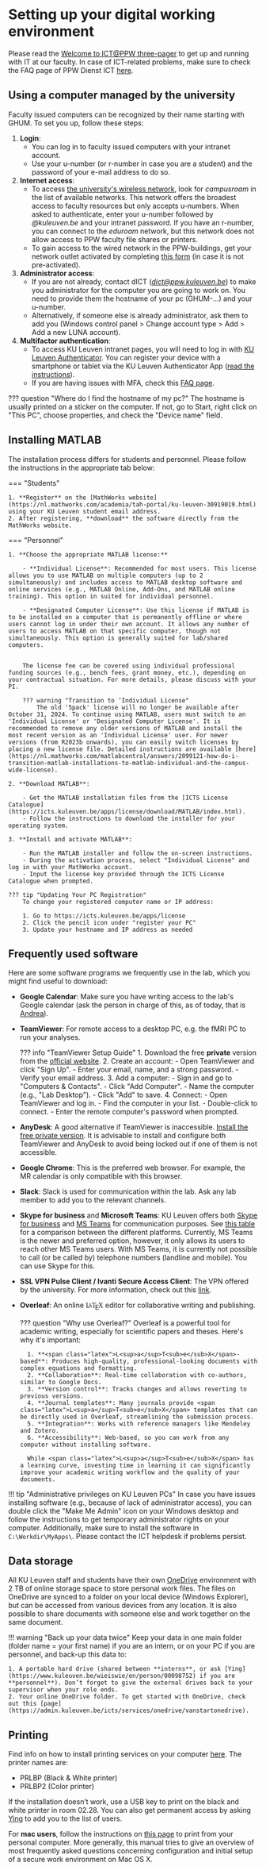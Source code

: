 # Setting up your digital working environment

Please read the [Welcome to ICT@PPW three-pager](https://ppw.kuleuven.be/ppw-dict/dictservicecatalog/welcome-to-ict-at-ppw.pdf) to get up and running with IT at our faculty. In case of ICT-related problems, make sure to check the FAQ page of PPW Dienst ICT [here](https://ppw.kuleuven.be/ppw-dict/faq/index.htm).

## Using a computer managed by the university

Faculty issued computers can be recognized by their name starting with GHUM. To set you up, follow these steps:

1. **Login**:
	- You can log in to faculty issued computers with your intranet account.
	- Use your u-number (or r-number in case you are a student) and the password of your e-mail address to do so.
2. **Internet access**:
	- To access [the university's wireless network](https://admin.kuleuven.be/icts/english/services/wifi), look for *campusroam* in the list of available networks. This network offers the broadest access to faculty resources but only accepts u-numbers. When asked to authenticate, enter your u-number followed by *@kuleuven.be* and your intranet password. If you have an r-number, you can connect to the *eduroam* network, but this network does not allow access to PPW faculty file shares or printers. 
	- To gain access to the wired network in the PPW-buildings, get your network outlet activated by completing [this form](https://ppw.kuleuven.be/home/ppw-dict/forms/activating-network-outlets) (in case it is not pre-activated).
3. **Administrator access**:
	- If you are not already, contact dICT (*dict@ppw.kuleuven.be*) to make you administrator for the computer you are going to work on. You need to provide them the hostname of your pc (GHUM-…) and your u-number.
	- Alternatively, if someone else is already administrator, ask them to add you (Windows control panel > Change account type > Add > Add a new LUNA account).
4. **Multifactor authentication**: 
	- To access KU Leuven intranet pages, you will need to log in with [KU Leuven Authenticator](https://admin.kuleuven.be/icts/english/mfa). You can register your device with a smartphone or tablet via the KU Leuven Authenticator App ([read the instructions](https://admin.kuleuven.be/icts/english/mfa/startwithmfa#smartphone)). 
	- If you are having issues with MFA, check this [FAQ page](https://admin.kuleuven.be/icts/services/mfa/faq_en). 

??? question "Where do I find the hostname of my pc?"
	The hostname is usually printed on a sticker on the computer. If not, go to Start, right click on "This PC", choose properties, and check the "Device name" field.

## Installing MATLAB

The installation process differs for students and personnel. Please follow the instructions in the appropriate tab below:

=== "Students"

    1. **Register** on the [MathWorks website](https://nl.mathworks.com/academia/tah-portal/ku-leuven-30919019.html) using your KU Leuven student email address.
    2. After registering, **download** the software directly from the MathWorks website.

=== "Personnel"

    1. **Choose the appropriate MATLAB license:**
        
        - **Individual License**: Recommended for most users. This license allows you to use MATLAB on multiple computers (up to 2 simultaneously) and includes access to MATLAB desktop software and online services (e.g., MATLAB Online, Add-Ons, and MATLAB online training). This option in suited for individual personnel.
        
        - **Designated Computer License**: Use this license if MATLAB is to be installed on a computer that is permanently offline or where users cannot log in under their own account. It allows any number of users to access MATLAB on that specific computer, though not simultaneously. This option is generally suited for lab/shared computers.

        
        The license fee can be covered using individual professional funding sources (e.g., bench fees, grant money, etc.), depending on your contractual situation. For more details, please discuss with your PI.

        ??? warning "Transition to ‘Individual License"
            The old '5pack' license will no longer be available after October 31, 2024. To continue using MATLAB, users must switch to an 'Individual License' or 'Designated Computer License'. It is recommended to remove any older versions of MATLAB and install the most recent version as an 'Individual License' user. For newer versions (from R2023b onwards), you can easily switch licenses by placing a new license file. Detailed instructions are available [here](https://nl.mathworks.com/matlabcentral/answers/2099121-how-do-i-transition-matlab-installations-to-matlab-individual-and-the-campus-wide-license).

    2. **Download MATLAB**:
        
        - Get the MATLAB installation files from the [ICTS License Catalogue](https://icts.kuleuven.be/apps/license/download/MATLAB/index.html).
        - Follow the instructions to download the installer for your operating system.

    3. **Install and activate MATLAB**:
        
        - Run the MATLAB installer and follow the on-screen instructions.
        - During the activation process, select "Individual License" and log in with your MathWorks account.
        - Input the license key provided through the ICTS License Catalogue when prompted.

    ??? tip "Updating Your PC Registration"
        To change your registered computer name or IP address:

        1. Go to https://icts.kuleuven.be/apps/license
        2. Click the pencil icon under "register your PC"
        3. Update your hostname and IP address as needed

## Frequently used software
Here are some software programs we frequently use in the lab, which you might find useful to download:

- **Google Calendar**: Make sure you have writing access to the lab's Google calendar (ask the person in charge of this, as of today, that is [Andrea](https://www.kuleuven.be/wieiswie/en/person/00152046)).

- **TeamViewer**: For remote access to a desktop PC, e.g. the fMRI PC to run your analyses. 

    ??? info "TeamViewer Setup Guide"
        1. Download the free **private** version from the [official website](https://www.teamviewer.com/en/download/windows/).
        2. Create an account:
            - Open TeamViewer and click "Sign Up".
            - Enter your email, name, and a strong password.
            - Verify your email address.
        3. Add a computer:
            - Sign in and go to "Computers & Contacts".
            - Click "Add Computer".
            - Name the computer (e.g., "Lab Desktop").
            - Click "Add" to save.
        4. Connect:
            - Open TeamViewer and log in.
            - Find the computer in your list.
            - Double-click to connect.
            - Enter the remote computer's password when prompted.

- **AnyDesk**: A good alternative if TeamViewer is inaccessible. [Install the free private version](https://anydesk.com/en). It is advisable to install and configure both TeamViewer and AnyDesk to avoid being locked out if one of them is not accessible.

- **Google Chrome**: This is the preferred web browser. For example, the MR calendar is only compatible with this browser.

- **Slack**: Slack is used for communication within the lab. Ask any lab member to add you to the relevant channels.

- **Skype for business** and **Microsoft Teams**: KU Leuven offers both [Skype for business](https://admin.kuleuven.be/icts/english/services/skype) and [MS Teams](https://admin.kuleuven.be/icts/english/teams/index) for communication purposes. See [this table](https://admin.kuleuven.be/icts/english/teams/comparison) for a comparison between the different platforms. Currently, MS Teams is the newer and preferred option, however, it only allows its users to reach other MS Teams users. With MS Teams, it is currently not possible to call (or be called by) telephone numbers (landline and mobile). You can use Skype for this.

- **SSL VPN Pulse Client / Ivanti Secure Access Client**: The VPN offered by the university. For more information, check out this [link](https://admin.kuleuven.be/icts/services/vpn/).

- **Overleaf**: An online <span class="latex">L<sup>a</sup>T<sub>e</sub>X</span> editor for collaborative writing and publishing.

    ??? question "Why use Overleaf?"
        Overleaf is a powerful tool for academic writing, especially for scientific papers and theses. Here's why it's important:

        1. **<span class="latex">L<sup>a</sup>T<sub>e</sub>X</span>-based**: Produces high-quality, professional-looking documents with complex equations and formatting.
        2. **Collaboration**: Real-time collaboration with co-authors, similar to Google Docs.
        3. **Version control**: Tracks changes and allows reverting to previous versions.
        4. **Journal templates**: Many journals provide <span class="latex">L<sup>a</sup>T<sub>e</sub>X</span> templates that can be directly used in Overleaf, streamlining the submission process.
        5. **Integration**: Works with reference managers like Mendeley and Zotero.
        6. **Accessibility**: Web-based, so you can work from any computer without installing software.

        While <span class="latex">L<sup>a</sup>T<sub>e</sub>X</span> has a learning curve, investing time in learning it can significantly improve your academic writing workflow and the quality of your documents.

!!! tip "Administrative privileges on KU Leuven PCs"
	In case you have issues installing software (e.g., because of lack of administrator access), you can double click the "Make Me Admin" icon on your Windows desktop and follow the instructions to get temporary administrator rights on your computer. Additionally, make sure to install the software in `C:\Workdir\MyApps\`. Please contact the ICT helpdesk if problems persist.

## Data storage

All KU Leuven staff and students have their own [OneDrive](https://admin.kuleuven.be/icts/services/onedrive) environment with 2 TB of online storage space to store personal work files. The files on OneDrive are synced to a folder on your local device (Windows Explorer), but can be accessed from various devices from any location. It is also possible to share documents with someone else and work together on the same document.

!!! warning "Back up your data twice"
    Keep your data in one main folder (folder name = your first name) if you are an intern, or on your PC if you are personnel, and back-up this data to:

	1. A portable hard drive (shared between **interns**, or ask [Ying](https://www.kuleuven.be/wieiswie/en/person/00098752) if you are **personnel**). Don’t forget to give the external drives back to your supervisor when your role ends.
	2. Your online OneDrive folder. To get started with OneDrive, check out this [page](https://admin.kuleuven.be/icts/services/onedrive/vanstartonedrive). 

## Printing

Find info on how to install printing services on your computer [here](https://ppw.kuleuven.be/home/ppw-dict/dictservicedesk/netwerkprinter). The printer names are:

- PRLBP (Black & White printer)
- PRLBP2 (Color printer)

If the installation doesn’t work, use a USB key to print on the black and white printer in room 02.28. You can also get permanent access by asking [Ying](https://www.kuleuven.be/wieiswie/en/person/00098752) to add you to the list of users.

For **mac users**, follow the instructions on [this page](https://ppw.kuleuven.be/ppw-dict/dictservicedesk/mac-osx-configuration) to print from your personal computer. More generally, this manual tries to give an overview of most frequently asked questions concerning configuration and initial setup of a secure work environment on Mac OS X. 

<style>
.latex {
  font-family: "Computer Modern", serif;
}
.latex sup {
  text-transform: uppercase;
  letter-spacing: 1px;
  font-size: 0.85em;
  vertical-align: 0.15em;
  margin-left: -0.36em;
  margin-right: -0.15em;
}
.latex sub {
  text-transform: uppercase;
  vertical-align: -0.5ex;
  margin-left: -0.1667em;
  margin-right: -0.125em;
  font-size: 1em;
}

</style>
